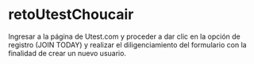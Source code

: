 # retoUtestChoucair
Ingresar a la página de Utest.com y proceder a dar clic en la opción de registro (JOIN
TODAY) y realizar el diligenciamiento del formulario con la finalidad de crear un nuevo
usuario.
